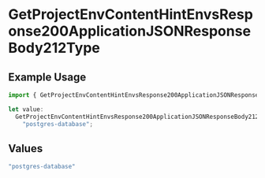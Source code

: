 # GetProjectEnvContentHintEnvsResponse200ApplicationJSONResponseBody212Type

## Example Usage

```typescript
import { GetProjectEnvContentHintEnvsResponse200ApplicationJSONResponseBody212Type } from "@vercel/sdk/models/operations/getprojectenv.js";

let value:
  GetProjectEnvContentHintEnvsResponse200ApplicationJSONResponseBody212Type =
    "postgres-database";
```

## Values

```typescript
"postgres-database"
```